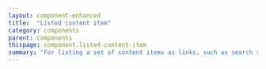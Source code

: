 ```yaml
---
layout: component-enhanced
title:  "Listed content item"
category: components
parent: components
thispage: component.listed-content-item
summary: "For listing a set of content items as links, such as search results."
---
```

